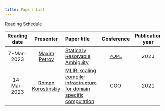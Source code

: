 ```yaml
---
title: Papers List
---
```


[Reading Schedule](/reading-schedule.md)

| Reading date  | Presenter     | Paper title                    | Conference  | Publication year  | Misc         |
|     :---:     |   :---:       |    :---                        |    :---:    |       :---:       | :---         |
| 7-Mar-2023    | [Maxim Petrov](https://github.com/mximp) | [Statically Resolvable Ambiguity](https://dl.acm.org/doi/10.1145/3571251) | [POPL](https://popl23.sigplan.org/) | 2023 | [presentation](/pdf/reading-club-review-stat-rslv-abgty.pdf) |
| 14-Mar-2023    | [Roman Korostinskiy](https://github.com/c71n93) | [MLIR: scaling compiler infrastructure for domain specific computation](https://dl.acm.org/doi/10.1109/CGO51591.2021.9370308) | [CGO](https://conf.researchr.org/home/cgo-2024) | 2021 |  |
